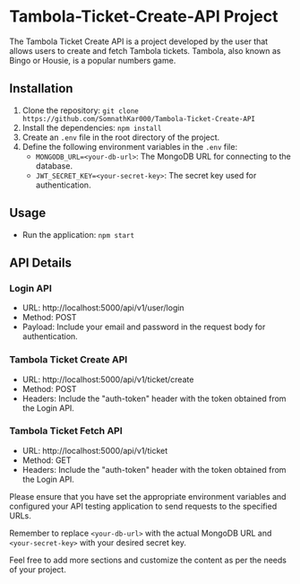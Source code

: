 # Tambola-Ticket-Create-API Project

The Tambola Ticket Create API is a project developed by the user that allows users to create and fetch Tambola tickets. Tambola, also known as Bingo or Housie, is a popular numbers game.

## Installation

1. Clone the repository: `git clone https://github.com/SomnathKar000/Tambola-Ticket-Create-API`
2. Install the dependencies: `npm install`
3. Create an `.env` file in the root directory of the project.
4. Define the following environment variables in the `.env` file:
   - `MONGODB_URL=<your-db-url>`: The MongoDB URL for connecting to the database.
   - `JWT_SECRET_KEY=<your-secret-key>`: The secret key used for authentication.

## Usage

- Run the application: `npm start`


## API Details

### Login API

- URL: http://localhost:5000/api/v1/user/login
- Method: POST
- Payload: Include your email and password in the request body for authentication.

### Tambola Ticket Create API

- URL: http://localhost:5000/api/v1/ticket/create
- Method: POST
- Headers: Include the "auth-token" header with the token obtained from the Login API.

### Tambola Ticket Fetch API

- URL: http://localhost:5000/api/v1/ticket
- Method: GET
- Headers: Include the "auth-token" header with the token obtained from the Login API.

Please ensure that you have set the appropriate environment variables and configured your API testing application to send requests to the specified URLs.

Remember to replace `<your-db-url>` with the actual MongoDB URL and `<your-secret-key>` with your desired secret key.

Feel free to add more sections and customize the content as per the needs of your project.
